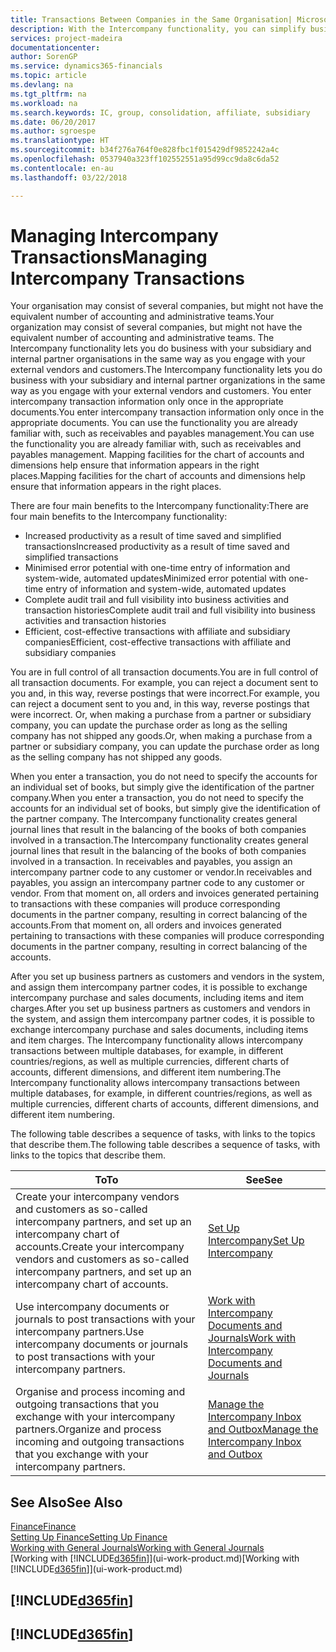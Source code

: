 ```yaml
---
title: Transactions Between Companies in the Same Organisation| Microsoft Docs
description: With the Intercompany functionality, you can simplify business processes and transactions between companies within the same organisation.
services: project-madeira
documentationcenter: 
author: SorenGP
ms.service: dynamics365-financials
ms.topic: article
ms.devlang: na
ms.tgt_pltfrm: na
ms.workload: na
ms.search.keywords: IC, group, consolidation, affiliate, subsidiary
ms.date: 06/20/2017
ms.author: sgroespe
ms.translationtype: HT
ms.sourcegitcommit: b34f276a764f0e828fbc1f015429df9852242a4c
ms.openlocfilehash: 0537940a323ff102552551a95d99cc9da8c6da52
ms.contentlocale: en-au
ms.lasthandoff: 03/22/2018

---
```

# <a name="managing-intercompany-transactions"></a><span data-ttu-id="d1451-103">Managing Intercompany Transactions</span><span class="sxs-lookup"><span data-stu-id="d1451-103">Managing Intercompany Transactions</span></span>
<span data-ttu-id="d1451-104">Your organisation may consist of several companies, but might not have the equivalent number of accounting and administrative teams.</span><span class="sxs-lookup"><span data-stu-id="d1451-104">Your organization may consist of several companies, but might not have the equivalent number of accounting and administrative teams.</span></span> <span data-ttu-id="d1451-105">The Intercompany functionality lets you do business with your subsidiary and internal partner organisations in the same way as you engage with your external vendors and customers.</span><span class="sxs-lookup"><span data-stu-id="d1451-105">The Intercompany functionality lets you do business with your subsidiary and internal partner organizations in the same way as you engage with your external vendors and customers.</span></span> <span data-ttu-id="d1451-106">You enter intercompany transaction information only once in the appropriate documents.</span><span class="sxs-lookup"><span data-stu-id="d1451-106">You enter intercompany transaction information only once in the appropriate documents.</span></span> <span data-ttu-id="d1451-107">You can use the functionality you are already familiar with, such as receivables and payables management.</span><span class="sxs-lookup"><span data-stu-id="d1451-107">You can use the functionality you are already familiar with, such as receivables and payables management.</span></span> <span data-ttu-id="d1451-108">Mapping facilities for the chart of accounts and dimensions help ensure that information appears in the right places.</span><span class="sxs-lookup"><span data-stu-id="d1451-108">Mapping facilities for the chart of accounts and dimensions help ensure that information appears in the right places.</span></span>  

<span data-ttu-id="d1451-109">There are four main benefits to the Intercompany functionality:</span><span class="sxs-lookup"><span data-stu-id="d1451-109">There are four main benefits to the Intercompany functionality:</span></span>  

- <span data-ttu-id="d1451-110">Increased productivity as a result of time saved and simplified transactions</span><span class="sxs-lookup"><span data-stu-id="d1451-110">Increased productivity as a result of time saved and simplified transactions</span></span>  
- <span data-ttu-id="d1451-111">Minimised error potential with one-time entry of information and system-wide, automated updates</span><span class="sxs-lookup"><span data-stu-id="d1451-111">Minimized error potential with one-time entry of information and system-wide, automated updates</span></span>  
- <span data-ttu-id="d1451-112">Complete audit trail and full visibility into business activities and transaction histories</span><span class="sxs-lookup"><span data-stu-id="d1451-112">Complete audit trail and full visibility into business activities and transaction histories</span></span>  
- <span data-ttu-id="d1451-113">Efficient, cost-effective transactions with affiliate and subsidiary companies</span><span class="sxs-lookup"><span data-stu-id="d1451-113">Efficient, cost-effective transactions with affiliate and subsidiary companies</span></span>  

<span data-ttu-id="d1451-114">You are in full control of all transaction documents.</span><span class="sxs-lookup"><span data-stu-id="d1451-114">You are in full control of all transaction documents.</span></span> <span data-ttu-id="d1451-115">For example, you can reject a document sent to you and, in this way, reverse postings that were incorrect.</span><span class="sxs-lookup"><span data-stu-id="d1451-115">For example, you can reject a document sent to you and, in this way, reverse postings that were incorrect.</span></span> <span data-ttu-id="d1451-116">Or, when making a purchase from a partner or subsidiary company, you can update the purchase order as long as the selling company has not shipped any goods.</span><span class="sxs-lookup"><span data-stu-id="d1451-116">Or, when making a purchase from a partner or subsidiary company, you can update the purchase order as long as the selling company has not shipped any goods.</span></span>  

<span data-ttu-id="d1451-117">When you enter a transaction, you do not need to specify the accounts for an individual set of books, but simply give the identification of the partner company.</span><span class="sxs-lookup"><span data-stu-id="d1451-117">When you enter a transaction, you do not need to specify the accounts for an individual set of books, but simply give the identification of the partner company.</span></span> <span data-ttu-id="d1451-118">The Intercompany functionality creates general journal lines that result in the balancing of the books of both companies involved in a transaction.</span><span class="sxs-lookup"><span data-stu-id="d1451-118">The Intercompany functionality creates general journal lines that result in the balancing of the books of both companies involved in a transaction.</span></span> <span data-ttu-id="d1451-119">In receivables and payables, you assign an intercompany partner code to any customer or vendor.</span><span class="sxs-lookup"><span data-stu-id="d1451-119">In receivables and payables, you assign an intercompany partner code to any customer or vendor.</span></span> <span data-ttu-id="d1451-120">From that moment on, all orders and invoices generated pertaining to transactions with these companies will produce corresponding documents in the partner company, resulting in correct balancing of the accounts.</span><span class="sxs-lookup"><span data-stu-id="d1451-120">From that moment on, all orders and invoices generated pertaining to transactions with these companies will produce corresponding documents in the partner company, resulting in correct balancing of the accounts.</span></span>  

 <span data-ttu-id="d1451-121">After you set up business partners as customers and vendors in the system, and assign them intercompany partner codes, it is possible to exchange intercompany purchase and sales documents, including items and item charges.</span><span class="sxs-lookup"><span data-stu-id="d1451-121">After you set up business partners as customers and vendors in the system, and assign them intercompany partner codes, it is possible to exchange intercompany purchase and sales documents, including items and item charges.</span></span> <span data-ttu-id="d1451-122">The Intercompany functionality allows intercompany transactions between multiple databases, for example, in different countries/regions, as well as multiple currencies, different charts of accounts, different dimensions, and different item numbering.</span><span class="sxs-lookup"><span data-stu-id="d1451-122">The Intercompany functionality allows intercompany transactions between multiple databases, for example, in different countries/regions, as well as multiple currencies, different charts of accounts, different dimensions, and different item numbering.</span></span>  

<span data-ttu-id="d1451-123">The following table describes a sequence of tasks, with links to the topics that describe them.</span><span class="sxs-lookup"><span data-stu-id="d1451-123">The following table describes a sequence of tasks, with links to the topics that describe them.</span></span>

 |<span data-ttu-id="d1451-124">To</span><span class="sxs-lookup"><span data-stu-id="d1451-124">To</span></span> |<span data-ttu-id="d1451-125">See</span><span class="sxs-lookup"><span data-stu-id="d1451-125">See</span></span>|
 |---|---|
 |<span data-ttu-id="d1451-126">Create your intercompany vendors and customers as so-called intercompany partners, and set up an intercompany chart of accounts.</span><span class="sxs-lookup"><span data-stu-id="d1451-126">Create your intercompany vendors and customers as so-called intercompany partners, and set up an intercompany chart of accounts.</span></span>|[<span data-ttu-id="d1451-127">Set Up Intercompany</span><span class="sxs-lookup"><span data-stu-id="d1451-127">Set Up Intercompany</span></span>](intercompany-how-setup.md)|
 |<span data-ttu-id="d1451-128">Use intercompany documents or journals to post transactions with your intercompany partners.</span><span class="sxs-lookup"><span data-stu-id="d1451-128">Use intercompany documents or journals to post transactions with your intercompany partners.</span></span>|[<span data-ttu-id="d1451-129">Work with Intercompany Documents and Journals</span><span class="sxs-lookup"><span data-stu-id="d1451-129">Work with Intercompany Documents and Journals</span></span>](intercompany-how-work-documents-journals.md)|
 |<span data-ttu-id="d1451-130">Organise and process incoming and outgoing transactions that you exchange with your intercompany partners.</span><span class="sxs-lookup"><span data-stu-id="d1451-130">Organize and process incoming and outgoing transactions that you exchange with your intercompany partners.</span></span>|[<span data-ttu-id="d1451-131">Manage the Intercompany Inbox and Outbox</span><span class="sxs-lookup"><span data-stu-id="d1451-131">Manage the Intercompany Inbox and Outbox</span></span>](intercompany-how-manage-intercompany-inbox.md)|

## <a name="see-also"></a><span data-ttu-id="d1451-132">See Also</span><span class="sxs-lookup"><span data-stu-id="d1451-132">See Also</span></span>
[<span data-ttu-id="d1451-133">Finance</span><span class="sxs-lookup"><span data-stu-id="d1451-133">Finance</span></span>](finance.md)  
[<span data-ttu-id="d1451-134">Setting Up Finance</span><span class="sxs-lookup"><span data-stu-id="d1451-134">Setting Up Finance</span></span>](finance-setup-finance.md)  
[<span data-ttu-id="d1451-135">Working with General Journals</span><span class="sxs-lookup"><span data-stu-id="d1451-135">Working with General Journals</span></span>](ui-work-general-journals.md)  
<span data-ttu-id="d1451-136">[Working with [!INCLUDE[d365fin](includes/d365fin_md.md)]](ui-work-product.md)</span><span class="sxs-lookup"><span data-stu-id="d1451-136">[Working with [!INCLUDE[d365fin](includes/d365fin_md.md)]](ui-work-product.md)</span></span>

## [!INCLUDE[d365fin](includes/free_trial_md.md)]  
## [!INCLUDE[d365fin](includes/training_link_md.md)]

